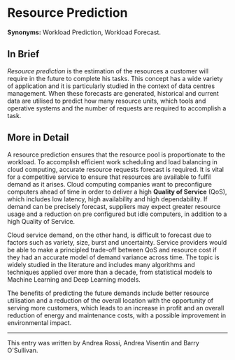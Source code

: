 # Resource Prediction

**Synonyms:** Workload Prediction, Workload Forecast.

## In Brief

*Resource prediction* is the estimation of the resources a customer will require in the future to complete his tasks.  This concept has a wide variety of application and it is particularly studied in the context of data centres management. When these forecasts are generated, historical and current data are utilised to predict how many resource units, which tools and operative systems and the number of requests are required to accomplish a task.


## More in Detail

A resource prediction ensures that the resource pool is proportionate to the workload. To accomplish efficient work scheduling and load balancing in cloud computing, accurate resource requests forecast is required. It is vital for a competitive service to ensure that resources are available to fulfil demand as it arises. Cloud computing companies want to preconfigure computers ahead of time in order to deliver a high **Quality of Service** (QoS), which includes low latency, high availability and high dependability. If demand can be precisely forecast, suppliers may expect greater resource usage and a reduction on pre configured but idle computers, in addition to a high Quality of Service. 

Cloud service demand, on the other hand, is difficult to forecast due to factors such as variety, size, burst and uncertainty. Service providers would be able to make a principled trade-off between QoS and resource cost if they had an accurate model of demand variance across time. The topic is widely studied in the literature and includes many algorithms and techniques applied over more than a decade, from statistical models to Machine Learning and Deep Learning models.

 The benefits of predicting the future demands include better resource utilisation and a reduction of the overall location with the opportunity of serving more customers, which leads to an increase in profit and an overall reduction of energy and maintenance costs, with a possible improvement in environmental impact.


---

This entry was written by Andrea Rossi, Andrea Visentin and Barry O'Sullivan.


